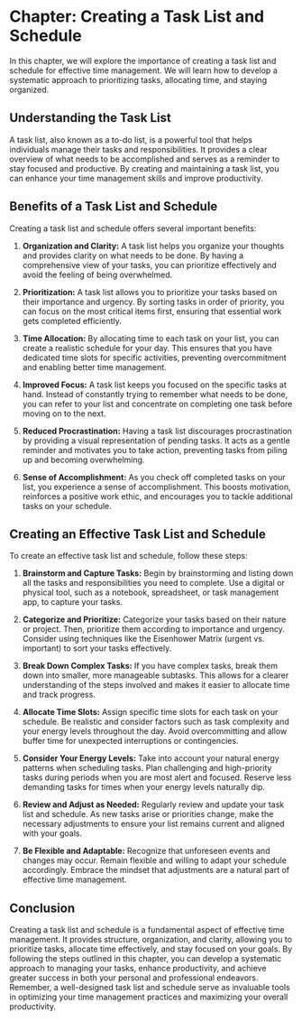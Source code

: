 Chapter: Creating a Task List and Schedule
==========================================

In this chapter, we will explore the importance of creating a task list and schedule for effective time management. We will learn how to develop a systematic approach to prioritizing tasks, allocating time, and staying organized.

**Understanding the Task List**
-------------------------------

A task list, also known as a to-do list, is a powerful tool that helps individuals manage their tasks and responsibilities. It provides a clear overview of what needs to be accomplished and serves as a reminder to stay focused and productive. By creating and maintaining a task list, you can enhance your time management skills and improve productivity.

**Benefits of a Task List and Schedule**
----------------------------------------

Creating a task list and schedule offers several important benefits:

1. **Organization and Clarity:** A task list helps you organize your thoughts and provides clarity on what needs to be done. By having a comprehensive view of your tasks, you can prioritize effectively and avoid the feeling of being overwhelmed.

2. **Prioritization:** A task list allows you to prioritize your tasks based on their importance and urgency. By sorting tasks in order of priority, you can focus on the most critical items first, ensuring that essential work gets completed efficiently.

3. **Time Allocation:** By allocating time to each task on your list, you can create a realistic schedule for your day. This ensures that you have dedicated time slots for specific activities, preventing overcommitment and enabling better time management.

4. **Improved Focus:** A task list keeps you focused on the specific tasks at hand. Instead of constantly trying to remember what needs to be done, you can refer to your list and concentrate on completing one task before moving on to the next.

5. **Reduced Procrastination:** Having a task list discourages procrastination by providing a visual representation of pending tasks. It acts as a gentle reminder and motivates you to take action, preventing tasks from piling up and becoming overwhelming.

6. **Sense of Accomplishment:** As you check off completed tasks on your list, you experience a sense of accomplishment. This boosts motivation, reinforces a positive work ethic, and encourages you to tackle additional tasks on your schedule.

**Creating an Effective Task List and Schedule**
------------------------------------------------

To create an effective task list and schedule, follow these steps:

1. **Brainstorm and Capture Tasks:** Begin by brainstorming and listing down all the tasks and responsibilities you need to complete. Use a digital or physical tool, such as a notebook, spreadsheet, or task management app, to capture your tasks.

2. **Categorize and Prioritize:** Categorize your tasks based on their nature or project. Then, prioritize them according to importance and urgency. Consider using techniques like the Eisenhower Matrix (urgent vs. important) to sort your tasks effectively.

3. **Break Down Complex Tasks:** If you have complex tasks, break them down into smaller, more manageable subtasks. This allows for a clearer understanding of the steps involved and makes it easier to allocate time and track progress.

4. **Allocate Time Slots:** Assign specific time slots for each task on your schedule. Be realistic and consider factors such as task complexity and your energy levels throughout the day. Avoid overcommitting and allow buffer time for unexpected interruptions or contingencies.

5. **Consider Your Energy Levels:** Take into account your natural energy patterns when scheduling tasks. Plan challenging and high-priority tasks during periods when you are most alert and focused. Reserve less demanding tasks for times when your energy levels naturally dip.

6. **Review and Adjust as Needed:** Regularly review and update your task list and schedule. As new tasks arise or priorities change, make the necessary adjustments to ensure your list remains current and aligned with your goals.

7. **Be Flexible and Adaptable:** Recognize that unforeseen events and changes may occur. Remain flexible and willing to adapt your schedule accordingly. Embrace the mindset that adjustments are a natural part of effective time management.

**Conclusion**
--------------

Creating a task list and schedule is a fundamental aspect of effective time management. It provides structure, organization, and clarity, allowing you to prioritize tasks, allocate time effectively, and stay focused on your goals. By following the steps outlined in this chapter, you can develop a systematic approach to managing your tasks, enhance productivity, and achieve greater success in both your personal and professional endeavors. Remember, a well-designed task list and schedule serve as invaluable tools in optimizing your time management practices and maximizing your overall productivity.

